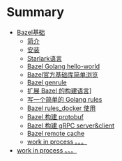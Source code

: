 # Summary

- [Bazel基础]()
  - [简介](./basic/introduce.md)
  - [安装](./basic/install.md)
  - [Starlark语言](./basic/bazel-starlark.md)
  - [Bazel Golang hello-world](./basic/bazel-go-hello.md)
  - [Bazel官方基础库简单浏览](./basic/bazel-lib-rules-skylib.md)
  - [Bazel genrule](./basic/bazel-genrule.md)
  - [扩展 Bazel 的构建语言](./basic/bazel-extension-demo.md)]
  - [写一个简单的 Golang rules](./basic/bazel-rules-go-simple.md)
  - [Bazel rules_docker 使用](./basic/bazel-rules-docker.md)
  - [Bazel 构建 protobuf](./basic/bazel-protobuf-demo.md)
  - [Bazel 构建 gRPC server&client](./basic/bazel-grpc-demo.md)
  - [Bazel remote cache](./basic/bazel-remote.md)
  - [work in process 。。。]()
- [work in process 。。。]()
